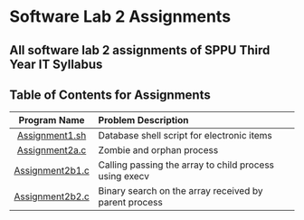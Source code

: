 # Software Lab 2 Assignments

## All software lab 2 assignments of SPPU Third Year IT Syllabus

## Table of Contents for Assignments


| Program Name                     | Problem Description                  |
| :-----------------------------:  | :--------------------------------    |
|[Assignment1.sh](Assignment1.sh)|Database shell script for electronic items|
|[Assignment2a.c](Assignment2a.c)|Zombie and orphan process|
|[Assignment2b1.c](Assignment2b1.c)|Calling passing the array to child process using execv|
|[Assignment2b2.c](Assignment2b2.c)|Binary search on the array received by parent process|

